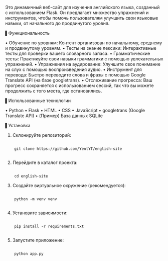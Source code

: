 Это динамичный веб-сайт для изучения английского языка, созданный с использованием Flask.  Он предлагает множество упражнений и инструментов, чтобы помочь пользователям улучшить свои языковые навыки, от начального до продвинутого уровня.

▌Функциональность

•   Обучение по уровням: Контент организован по начальному, среднему и продвинутому уровням.
•   Тесты на знание лексики: Интерактивные тесты для проверки вашего словарного запаса.
•   Грамматические тесты: Практикуйте свои навыки грамматики с помощью увлекательных упражнений.
•   Упражнения на аудирование: Улучшите свое понимание на слух с помощью воспроизведения аудио.
•   Инструмент для перевода: Быстро переводите слова и фразы с помощью Google Translate API (на базе googletrans).
•   Отслеживание прогресса: Ваш прогресс сохраняется с использованием сессий, так что вы можете продолжить с того места, где остановились.

▌Использованные технологии

•   Python
•   Flask
•   HTML
•   CSS
•   JavaScript
•   googletrans (Google Translate API)
•   (Пример) База данных SQLite

▌Установка

1.  Склонируйте репозиторий:
```
    
    git clone https://github.com/YentYT/english-site
    
```
2.  Перейдите в каталог проекта:
```
    
    cd english-site
  ```  

3.  Создайте виртуальное окружение (рекомендуется):
```
     
    python -m venv venv
    
```


4.  Установите зависимости:
```
    
    pip install -r requirements.txt
    
```

5.  Запустите приложение:
```
    
    python app.py
  ```  
